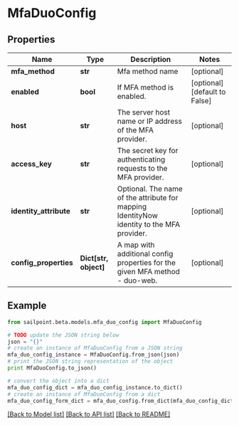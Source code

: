 # MfaDuoConfig


## Properties

Name | Type | Description | Notes
------------ | ------------- | ------------- | -------------
**mfa_method** | **str** | Mfa method name | [optional] 
**enabled** | **bool** | If MFA method is enabled. | [optional] [default to False]
**host** | **str** | The server host name or IP address of the MFA provider. | [optional] 
**access_key** | **str** | The secret key for authenticating requests to the MFA provider. | [optional] 
**identity_attribute** | **str** | Optional. The name of the attribute for mapping IdentityNow identity to the MFA provider. | [optional] 
**config_properties** | **Dict[str, object]** | A map with additional config properties for the given MFA method - duo-web. | [optional] 

## Example

```python
from sailpoint.beta.models.mfa_duo_config import MfaDuoConfig

# TODO update the JSON string below
json = "{}"
# create an instance of MfaDuoConfig from a JSON string
mfa_duo_config_instance = MfaDuoConfig.from_json(json)
# print the JSON string representation of the object
print MfaDuoConfig.to_json()

# convert the object into a dict
mfa_duo_config_dict = mfa_duo_config_instance.to_dict()
# create an instance of MfaDuoConfig from a dict
mfa_duo_config_form_dict = mfa_duo_config.from_dict(mfa_duo_config_dict)
```
[[Back to Model list]](../README.md#documentation-for-models) [[Back to API list]](../README.md#documentation-for-api-endpoints) [[Back to README]](../README.md)


